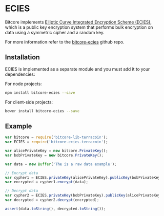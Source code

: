 # ECIES
Bitcore implements [Elliptic Curve Integrated Encryption Scheme (ECIES)](http://en.wikipedia.org/wiki/Integrated_Encryption_Scheme), which is a public key encryption system that performs bulk encryption on data using a symmetric cipher and a random key.

For more information refer to the [bitcore-ecies](https://github.com/bitpay/bitcore-ecies) github repo.

## Installation
ECIES is implemented as a separate module and you must add it to your dependencies:

For node projects:

```bash
npm install bitcore-ecies --save
```

For client-side projects:

```bash
bower install bitcore-ecies --save
```

## Example

```javascript
var bitcore = require('bitcore-lib-terracoin');
var ECIES = require('bitcore-ecies-terracoin');

var alicePrivateKey = new bitcore.PrivateKey();
var bobPrivateKey = new bitcore.PrivateKey();

var data = new Buffer('The is a raw data example');

// Encrypt data
var cypher1 = ECIES.privateKey(alicePrivateKey).publicKey(bobPrivateKey.publicKey);
var encrypted = cypher1.encrypt(data);

// Decrypt data
var cypher2 = ECIES.privateKey(bobPrivateKey).publicKey(alicePrivateKey.publicKey);
var decrypted = cypher2.decrypt(encrypted);

assert(data.toString(), decrypted.toString());
```

